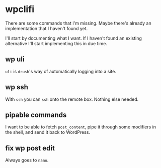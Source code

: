 # wpclifi

There are some commands that I'm missing.  Maybe there's already an implementation that I haven't found yet.

I'll start by documenting what I want.  If I haven't found an existing alternative I'll start implementing this in due time.

## wp uli

`uli` is `drush`'s way of automatically logging into a site.

## wp ssh

With `ssh` you can `ssh` onto the remote box. Nothing else needed.

## pipable commands

I want to be able to fetch `post_content`, pipe it through some modifiers in the shell, and send it back to WordPress.

## fix wp post edit

Always goes to `nano`.
